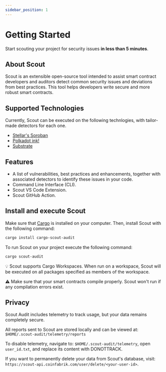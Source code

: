 ```yaml
---
sidebar_position: 1
---
```


# Getting Started

Start scouting your project for security issues **in less than 5 minutes**.

## About Scout

Scout is an extensible open-source tool intended to assist smart contract developers and auditors detect common security issues and deviations from best practices. This tool helps developers write secure and more robust smart contracts.

## Supported Technologies

Currently, Scout can be executed on the following technlogies, with tailor-made detectors for each one.

- [Stellar's Soroban](https://stellar.org/soroban)
- [Polkadot ink!](https://use.ink/)
- [Substrate](https://substrate.io/)

## Features

- A list of vulnerabilities, best practices and enhancements, together with associated detectors to identify these issues in your code.
- Command Line Interface (CLI).
- Scout VS Code Extension.
- Scout GitHub Action.

## Install and execute Scout

Make sure that [Cargo](https://doc.rust-lang.org/cargo/getting-started/installation.html) is installed on your computer. Then, install Scout with the following command:

```bash
cargo install cargo-scout-audit
```

To run Scout on your project execute the following command:

```bash
cargo scout-audit
```

💡 Scout supports Cargo Workspaces. When run on a workspace, Scout will be executed on all packages specified as members of the workspace.

⚠️ Make sure that your smart contracts compile properly. Scout won't run if any compilation errors exist.

## Privacy

Scout Audit includes telemetry to track usage, but your data remains completely secure.

All reports sent to Scout are stored locally and can be viewed at:
`$HOME/.scout-audit/telemetry/reports`

To disable telemetry, navigate to:
`$HOME/.scout-audit/telemetry`, open `user_id.txt`, and replace its content with DONOTTRACK.

If you want to permanently delete your data from Scout's database, visit:
`https://scout-api.coinfabrik.com/user/delete/<your-user-id>`.